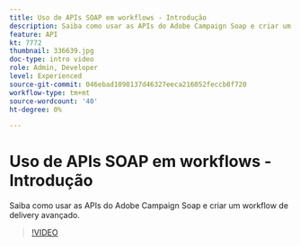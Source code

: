 ```yaml
---
title: Uso de APIs SOAP em workflows - Introdução
description: Saiba como usar as APIs do Adobe Campaign Soap e criar um workflow de delivery avançado.
feature: API
kt: 7772
thumbnail: 336639.jpg
doc-type: intro video
role: Admin, Developer
level: Experienced
source-git-commit: 046ebad1098137d46327eeca216052feccb8f720
workflow-type: tm+mt
source-wordcount: '40'
ht-degree: 0%

---
```



# Uso de APIs SOAP em workflows - Introdução

Saiba como usar as APIs do Adobe Campaign Soap e criar um workflow de delivery avançado.

>[!VIDEO](https://video.tv.adobe.com/v/336639?quality=12)
